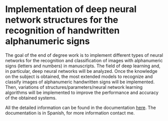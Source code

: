 # Implementation of deep neural network structures for the recognition of handwritten alphanumeric signs
The goal of the end of degree work is to implement different types of neural networks for the recognition and classification of images with alphanumeric signs (letters and numbers) in manuscripts. The field of deep learning and, in particular, deep neural networks will be analyzed. Once the knowledge on the subject is obtained, the most extended models to recognize and classify images of alphanumeric handwritten signs will be implemented. Then, variations of structures/parameters/neural network learning algorithms will be implemented to improve the performance and accuracy of the obtained systems.

All the detailed information can be found in the documentation [here](https://github.com/carseven/Convolutional-Neural-Network-MNIST/blob/master/doc/TFG.pdf). The documentation is in Spanish, for more information contact me.
